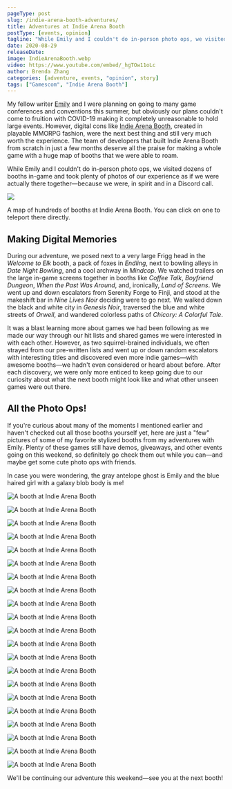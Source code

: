 ```yaml
---
pageType: post
slug: /indie-arena-booth-adventures/
title: Adventures at Indie Arena Booth
postType: [events, opinion]
tagline: "While Emily and I couldn't do in-person photo ops, we visited dozens of booths in-game and took plenty of photos of our experience as if we were actually there together—because we were, in spirit and in a Discord call. We walked down the black and white city in Genesis Noir, traversed the watchful blue streets of Orwell, and wandered the colorless paths of Chicory: A Colorful Tale."
date: 2020-08-29
releaseDate:
image: IndieArenaBooth.webp
video: https://www.youtube.com/embed/_hgTOw11oLc
author: Brenda Zhang
categories: [adventure, events, "opinion", story]
tags: ["Gamescom", "Indie Arena Booth"]
---
```


My fellow writer [Emily](https://indiestorygames.com/author/emily) and I were planning on going to many game conferences and conventions this summer, but obviously our plans couldn't come to fruition with COVID-19 making it completely unreasonable to hold large events. However, digital cons like [Indie Arena Booth](https://indiearenabooth.de/gamescom2020/games), created in playable MMORPG fashion, were the next best thing and still very much worth the experience. The team of developers that built Indie Arena Booth from scratch in just a few months deserve all the praise for making a whole game with a huge map of booths that we were able to roam.

While Emily and I couldn't do in-person photo ops, we visited dozens of booths in-game and took plenty of photos of our experience as if we were actually there together—because we were, in spirit and in a Discord call.

![][image0]

<figcaption>A map of hundreds of booths at Indie Arena Booth. You can click on one to teleport there directly.</figcaption>

## Making Digital Memories

During our adventure, we posed next to a very large Frigg head in the _Welcome to Elk_ booth, a pack of foxes in _Endling_, next to bowling alleys in _Date Night Bowling_, and a cool archway in _Mindcop_. We watched trailers on the large in-game screens together in booths like _Coffee Talk_, _Boyfriend Dungeon_, _When the Past Was Around_, and, ironically, _Land of Screens_. We went up and down escalators from Serenity Forge to Finji, and stood at the makeshift bar in _Nine Lives Noir_ deciding were to go next. We walked down the black and white city in _Genesis Noir_, traversed the blue and white streets of _Orwell_, and wandered colorless paths of _Chicory: A Colorful Tale_.

It was a blast learning more about games we had been following as we made our way through our hit lists and shared games we were interested in with each other. However, as two squirrel-brained individuals, we often strayed from our pre-written lists and went up or down random escalators with interesting titles and discovered even more indie games—with awesome booths—we hadn't even considered or heard about before. After each discovery, we were only more enticed to keep going due to our curiosity about what the next booth might look like and what other unseen games were out there.

## All the Photo Ops!

If you're curious about many of the moments I mentioned earlier and haven't checked out all those booths yourself yet, here are just a "few" pictures of some of my favorite stylized booths from my adventures with Emily. Plenty of these games still have demos, giveaways, and other events going on this weekend, so definitely go check them out while you can—and maybe get some cute photo ops with friends.

In case you were wondering, the gray antelope ghost is Emily and the blue haired girl with a galaxy blob body is me!

![A booth at Indie Arena Booth][image1]

![A booth at Indie Arena Booth][image2]

![A booth at Indie Arena Booth][image3]

![A booth at Indie Arena Booth][image4]

![A booth at Indie Arena Booth][image5]

![A booth at Indie Arena Booth][image6]

![A booth at Indie Arena Booth][image7]

![A booth at Indie Arena Booth][image8]

![A booth at Indie Arena Booth][image9]

![A booth at Indie Arena Booth][image10]

![A booth at Indie Arena Booth][image11]

![A booth at Indie Arena Booth][image12]

![A booth at Indie Arena Booth][image13]

![A booth at Indie Arena Booth][image14]

![A booth at Indie Arena Booth][image15]

![A booth at Indie Arena Booth][image16]

![A booth at Indie Arena Booth][image17]

![A booth at Indie Arena Booth][image18]

![A booth at Indie Arena Booth][image19]

![A booth at Indie Arena Booth][image20]

![A booth at Indie Arena Booth][image21]

We'll be continuing our adventure this weekend—see you at the next booth!

[image0]: ../../../images/post/indiearenabooth/map.webp
[image1]: ../../../images/post/indiearenabooth/welcome_to_elk.webp
[image2]: ../../../images/post/indiearenabooth/weaving_tides.webp
[image3]: ../../../images/post/indiearenabooth/past_around.webp
[image4]: ../../../images/post/indiearenabooth/tunic.webp
[image5]: ../../../images/post/indiearenabooth/serenity_forge.webp
[image6]: ../../../images/post/indiearenabooth/merchant_skies.webp
[image7]: ../../../images/post/indiearenabooth/land_screens.webp
[image8]: ../../../images/post/indiearenabooth/genesis_noir.webp
[image9]: ../../../images/post/indiearenabooth/orwell.webp
[image10]: ../../../images/post/indiearenabooth/chicory.webp
[image11]: ../../../images/post/indiearenabooth/project_haven.webp
[image12]: ../../../images/post/indiearenabooth/nine_noir_lives.webp
[image13]: ../../../images/post/indiearenabooth/vast_oasis.webp
[image14]: ../../../images/post/indiearenabooth/mindcop.webp
[image15]: ../../../images/post/indiearenabooth/floppy_knights.webp
[image16]: ../../../images/post/indiearenabooth/bowling.webp
[image17]: ../../../images/post/indiearenabooth/minute_of_islands.webp
[image18]: ../../../images/post/indiearenabooth/coffee_talk.webp
[image19]: ../../../images/post/indiearenabooth/bf_dungeon.webp
[image20]: ../../../images/post/indiearenabooth/death_taxes.webp
[image21]: ../../../images/post/indiearenabooth/endling.webp
